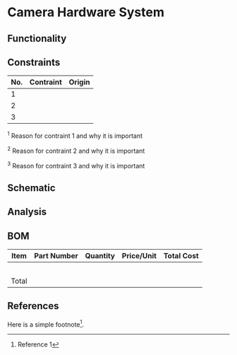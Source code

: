 # Camera Hardware System
## Functionality

## Constraints
| No.| Contraint | Origin |
| -- | --------- |--------|
|  1 |           |        |              
|  2 |           |        |                          
|  3 |           |        |              

<sup>1</sup> Reason for contraint 1 and why it is important

<sup>2</sup> Reason for contraint 2 and why it is important

<sup>3</sup> Reason for contraint 3 and why it is important

## Schematic

## Analysis

## BOM
| Item     | Part Number | Quantity | Price/Unit     | Total Cost |
| -------- | ------------| -------- |----------------|------------|
|          |             |          |                |            |
|          |             |          |                |            |
|          |             |          |                |            |
|          |             |          |                |            |
|          |             |          |                |            |
|Total     |             |          |                |            |

## References
<!-- This is how to do footnotes for the references: --> 
Here is a simple footnote[^1].
[^1]: Reference 1
[^2]: Reference 2 
[^3]: Reference 3
<!--etc.-->
